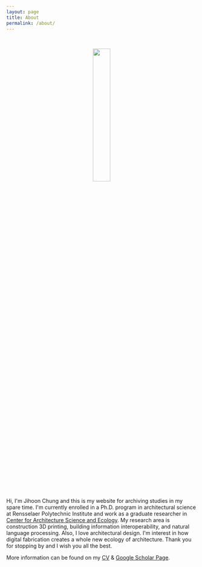 ```yaml
---
layout: page
title: About
permalink: /about/
---
```


<br><center><img src="../assets/img/my_pic2.png" width="30%"> </center><br>
Hi, I'm Jihoon Chung and this is my website for archiving studies in my spare time. I'm currently enrolled in a Ph.D. program in architectural science at Rensselaer Polytechnic Institute and work as a graduate researcher in [Center for Architecture Science and Ecology](https://www.case.rpi.edu/). My research area is construction 3D printing, building information interoperability, and natural language processing. Also, I love architectural design. I'm interest in how digital fabrication creates a whole new ecology of architecture. Thank you for stopping by and I wish you all the best.

More information can be found on my [CV](https://archi-j.github.io/resume/) & [Google Scholar Page](https://scholar.google.com/citations?user=ExZUcKYAAAAJ&hl=en&authuser=2).
